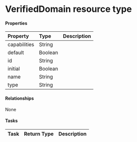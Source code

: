 # VerifiedDomain resource type



#### Properties
| Property	   | Type	|Description|
|:---------------|:--------|:----------|
|capabilities|String||
|default|Boolean||
|id|String||
|initial|Boolean||
|name|String||
|type|String||

#### Relationships
None


#### Tasks

| Task		   | Return Type	|Description|
|:---------------|:--------|:----------|
